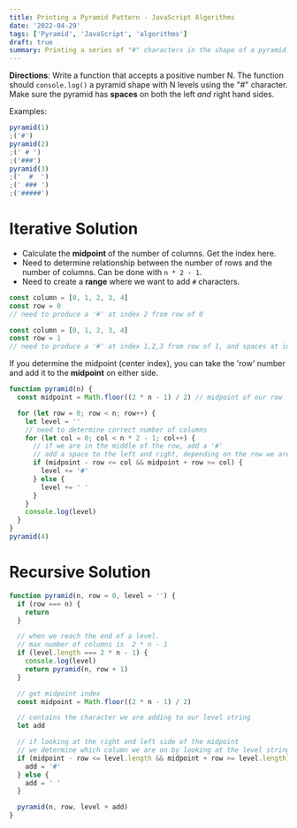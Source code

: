 ```yaml
---
title: Printing a Pyramid Pattern - JavaScript Algorithms
date: '2022-04-29'
tags: ['Pyramid', 'JavaScript', 'algorithms']
draft: true
summary: Printing a series of "#" characters in the shape of a pyramid.
---
```


**Directions**: Write a function that accepts a positive number N. The function should `console.log()` a pyramid shape with N levels using the "#" character. Make sure the pyramid has **spaces** on both the left _and_ right hand sides.

Examples:

```js
pyramid(1)
;('#')
pyramid(2)
;(' # ')
;('###')
pyramid(3)
;('  #  ')
;(' ### ')
;('#####')
```

# Iterative Solution

- Calculate the **midpoint** of the number of columns. Get the index here.
- Need to determine relationship between the number of rows and the number of columns. Can be done with `n * 2 - 1`.
- Need to create a **range** where we want to add `#` characters.

```js
const column = [0, 1, 2, 3, 4]
const row = 0
// need to produce a '#' at index 2 from row of 0

const column = [0, 1, 2, 3, 4]
const row = 1
// need to produce a '#' at index 1,2,3 from row of 1, and spaces at index 0, 4
```

If you determine the midpoint (center index), you can take the 'row' number and add it to the **midpoint** on either side.

```js
function pyramid(n) {
  const midpoint = Math.floor((2 * n - 1) / 2) // midpoint of our row

  for (let row = 0; row < n; row++) {
    let level = ''
    // need to determine correct number of columns
    for (let col = 0; col < n * 2 - 1; col++) {
      // if we are in the middle of the row, add a '#'
      // add a space to the left and right, depending on the row we are on.
      if (midpoint - row <= col && midpoint + row >= col) {
        level += '#'
      } else {
        level += ' '
      }
    }
    console.log(level)
  }
}
pyramid(4)
```

# Recursive Solution

```js
function pyramid(n, row = 0, level = '') {
  if (row === n) {
    return
  }

  // when we reach the end of a level.
  // max number of columns is  2 * n - 1
  if (level.length === 2 * n - 1) {
    console.log(level)
    return pyramid(n, row + 1)
  }

  // get midpoint index
  const midpoint = Math.floor((2 * n - 1) / 2)

  // contains the character we are adding to our level string
  let add

  // if looking at the right and left side of the midpoint
  // we determine which column we are on by looking at the level string length
  if (midpoint - row <= level.length && midpoint + row >= level.length) {
    add = '#'
  } else {
    add = ' '
  }

  pyramid(n, row, level + add)
}
```
